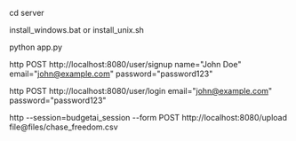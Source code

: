 cd server

install_windows.bat or install_unix.sh

python app.py

http POST http://localhost:8080/user/signup name="John Doe" email="john@example.com" password="password123"

http POST http://localhost:8080/user/login email="john@example.com" password="password123"

http --session=budgetai_session --form POST http://localhost:8080/upload file@files/chase_freedom.csv




